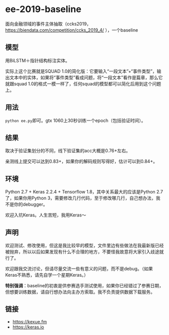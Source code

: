 # ee-2019-baseline
面向金融领域的事件主体抽取（ccks2019，https://biendata.com/competition/ccks_2019_4/ ），一个baseline

## 模型
用BiLSTM＋指针结构标注实体。

实际上这个比赛就是SQUAD 1.0的简化版：它要输入“一段文本”+“事件类型”，输出文本中的实体，如果将“事件类型”看成问题，将“一段文本”看作是篇章，那么它就跟squad 1.0的格式一模一样了，任何squad的模型都可以简化后用到这个问题上。

## 用法
`python ee.py`即可。gtx 1060上30秒训练一个epoch（包括验证时间）。

## 结果
取决于验证集划分的不同，线下验证集的acc大概是0.76+左右。

亲测线上提交可以达到0.83+，如果你的解码规则写得好，估计可以到0.84+。

## 环境
Python 2.7 + Keras 2.2.4 + Tensorflow 1.8，其中关系最大的应该是Python 2.7了，如果你用Python 3，需要修改几行代码，至于修改哪几行，自己想办法，我不是你的debugger。

欢迎入坑Keras。人生苦短，我用Keras～

## 声明
欢迎测试、修改使用，但这是我比较早的模型，文件里边有些做法在我最新版已经被抛弃，所以以后如果发现有什么不合理的地方，不要怪我故意将大家引入歧途就行了。

欢迎跟我交流讨论，但请尽量交流一些有意义的问题，而不是debug。（如果Keras不熟悉，请先自学一个星期Keras。）

<strong>特别强调</strong>：baseline的初衷是供参赛选手测试使用，如果你已经错过了参赛日期，但想要训练数据，请自行想办法向主办方索取。我不负责提供数据下载服务。

## 链接
- https://kexue.fm
- https://keras.io
